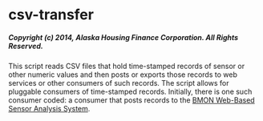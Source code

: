 # csv-transfer

##### Copyright (c) 2014, Alaska Housing Finance Corporation.  All Rights Reserved.

This script reads CSV files that hold time-stamped records of sensor or other numeric values and then
posts or exports those records to web services or other consumers of such records.  The script allows
for pluggable consumers of time-stamped records.  Initially, there is one such consumer coded: a 
consumer that posts records to the [BMON Web-Based Sensor Analysis System](https://github.com/alanmitchell/bmon).

